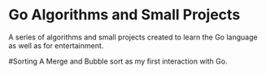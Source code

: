 Go Algorithms and Small Projects
===
A series of algorithms and small projects created to learn the Go language as well as for entertainment.

#Sorting
A Merge and Bubble sort as my first interaction with Go.
